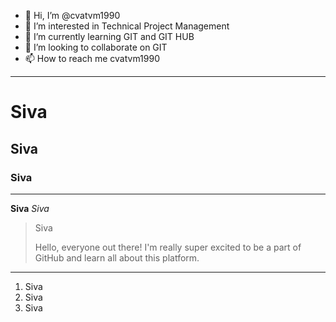 - 👋 Hi, I’m @cvatvm1990
- 👀 I’m interested in Technical Project Management
- 🌱 I’m currently learning GIT and GIT HUB
- 💞️ I’m looking to collaborate on GIT
- 📫 How to reach me cvatvm1990

--------------

# Siva
## Siva
### Siva

--------------

**Siva**
*Siva*
> Siva
> 
> Hello, everyone out there! I'm really super excited to be a part of GitHub and learn all about this platform.

--------------

1. Siva
2. Siva
3. Siva

<!---
cvatvm1990/cvatvm1990 is a ✨ special ✨ repository because its `README.md` (this file) appears on your GitHub profile.
You can click the Preview link to take a look at your changes.
--->
